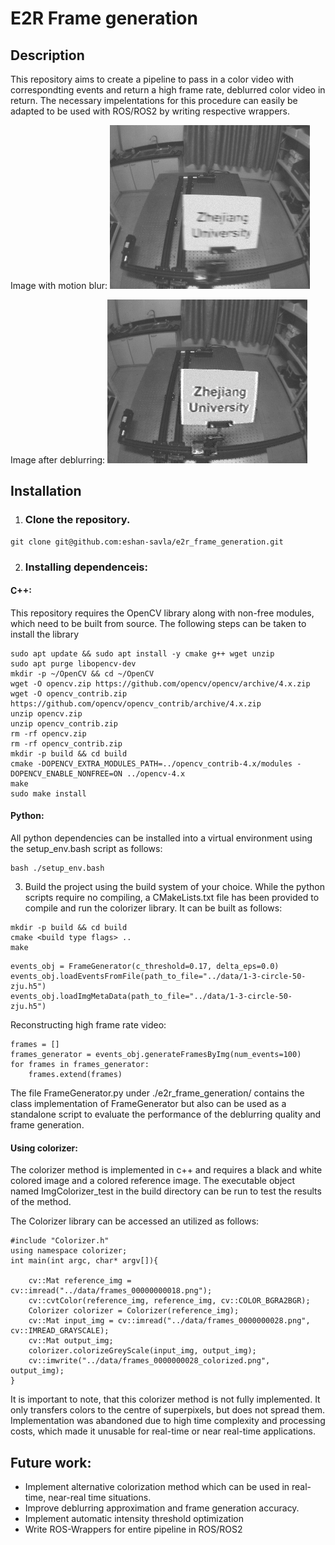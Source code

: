 # E2R Frame generation

## Description

This repository aims to create a pipeline to pass in a color video with correspondting events and return a high frame rate, deblurred color video in return. The necessary impelentations for this procedure can easily be adapted to be used with ROS/ROS2 by writing respective wrappers.

Image with motion blur:
![Blurred image](data/docu/blurred_circle_20.png)

Image after deblurring:
![De-blurred image](data/docu/deblurred_circle_20.png)

## Installation
1. ### Clone the repository.
```
git clone git@github.com:eshan-savla/e2r_frame_generation.git
```

2. ### Installing dependenceis:
#### C++:
This repository requires the OpenCV library along with non-free modules, which need to be built from source. The following steps can be taken to install the library
```
sudo apt update && sudo apt install -y cmake g++ wget unzip
sudo apt purge libopencv-dev
mkdir -p ~/OpenCV && cd ~/OpenCV
wget -O opencv.zip https://github.com/opencv/opencv/archive/4.x.zip
wget -O opencv_contrib.zip https://github.com/opencv/opencv_contrib/archive/4.x.zip
unzip opencv.zip
unzip opencv_contrib.zip
rm -rf opencv.zip
rm -rf opencv_contrib.zip
mkdir -p build && cd build
cmake -DOPENCV_EXTRA_MODULES_PATH=../opencv_contrib-4.x/modules -DOPENCV_ENABLE_NONFREE=ON ../opencv-4.x
make
sudo make install
```

#### Python:
All python dependencies can be installed into a virtual environment using the setup_env.bash script as follows:
```
bash ./setup_env.bash
```

3. Build the project using the build system of your choice.
While the python scripts require no compiling, a CMakeLists.txt file has been provided to compile and run the colorizer library. It can be built as follows:
```
mkdir -p build && cd build
cmake <build type flags> ..
make
```

```
events_obj = FrameGenerator(c_threshold=0.17, delta_eps=0.0)
events_obj.loadEventsFromFile(path_to_file="../data/1-3-circle-50-zju.h5")
events_obj.loadImgMetaData(path_to_file="../data/1-3-circle-50-zju.h5")
```

Reconstructing high frame rate video:
```
frames = []
frames_generator = events_obj.generateFramesByImg(num_events=100)
for frames in frames_generator:
    frames.extend(frames)
```

The file FrameGenerator.py under ./e2r_frame_generation/ contains the class implementation of FrameGenerator but also can be used as a standalone script to evaluate the performance of the deblurring quality and frame generation.

#### Using colorizer:
The colorizer method is implemented in c++ and requires a black and white colored image and a colored reference image. The executable object named ImgColorizer_test in the build directory can be run to test the results of the method.

The Colorizer library can be accessed an utilized as follows:
```
#include "Colorizer.h"
using namespace colorizer;
int main(int argc, char* argv[]){

    cv::Mat reference_img = cv::imread("../data/frames_00000000018.png");
    cv::cvtColor(reference_img, reference_img, cv::COLOR_BGRA2BGR);
    Colorizer colorizer = Colorizer(reference_img);
    cv::Mat input_img = cv::imread("../data/frames_0000000028.png", cv::IMREAD_GRAYSCALE);
    cv::Mat output_img;
    colorizer.colorizeGreyScale(input_img, output_img);
    cv::imwrite("../data/frames_0000000028_colorized.png", output_img);
}
```

It is important to note, that this colorizer method is not fully implemented. It only transfers colors to the centre of superpixels, but does not spread them. Implementation was abandoned due to high time complexity and processing costs, which made it unusable for real-time or near real-time applications.

## Future work:
- Implement alternative colorization method which can be used in real-time, near-real time situations.
- Improve deblurring approximation and frame generation accuracy.
- Implement automatic intensity threshold optimization
- Write ROS-Wrappers for entire pipeline in ROS/ROS2
